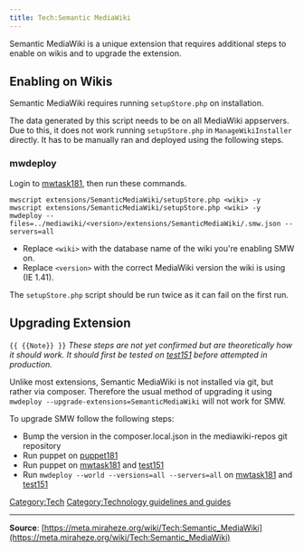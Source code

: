 ```yaml
---
title: Tech:Semantic MediaWiki
---
```


Semantic MediaWiki is a unique extension that requires additional steps to enable on wikis and to upgrade the extension.

## Enabling on Wikis 

Semantic MediaWiki requires running `setupStore.php` on installation.

The data generated by this script needs to be on all MediaWiki appservers. Due to this, it does not work running `setupStore.php` in `ManageWikiInstaller` directly. It has to be manually ran and deployed using the following steps.

### mwdeploy 

Login to [mwtask181](/tech-docs/techmwtask181), then run these commands.

```
mwscript extensions/SemanticMediaWiki/setupStore.php <wiki> -y
mwscript extensions/SemanticMediaWiki/setupStore.php <wiki> -y
mwdeploy --files=../mediawiki/<version>/extensions/SemanticMediaWiki/.smw.json --servers=all
```

* Replace `<wiki>` with the database name of the wiki you're enabling SMW on.
* Replace `<version>` with the correct MediaWiki version the wiki is using (IE 1.41).

The `setupStore.php` script should be run twice as it can fail on the first run.

## Upgrading Extension 

 `{{ {{Note}} }}` *These steps are not yet confirmed but are theoretically how it should work. It should first be tested on [test151](/tech-docs/techtest151) before attempted in production.*

Unlike most extensions, Semantic MediaWiki is not installed via git, but rather via composer. Therefore the usual method of upgrading it using `mwdeploy --upgrade-extensions=SemanticMediaWiki` will not work for SMW.

To upgrade SMW follow the following steps:
* Bump the version in the composer.local.json in the mediawiki-repos git repository
* Run puppet on [puppet181](/tech-docs/techpuppet181)
* Run puppet on [mwtask181](/tech-docs/techmwtask181) and [test151](/tech-docs/techtest151)
* Run `mwdeploy --world --versions=all --servers=all` on [mwtask181](/tech-docs/techmwtask181) and [test151](/tech-docs/techtest151)

[Category:Tech](https://meta.miraheze.org/wiki/Category:Tech)
[Category:Technology guidelines and guides](https://meta.miraheze.org/wiki/Category:Technology_guidelines_and_guides)

----
**Source**: [https://meta.miraheze.org/wiki/Tech:Semantic_MediaWiki](https://meta.miraheze.org/wiki/Tech:Semantic_MediaWiki)